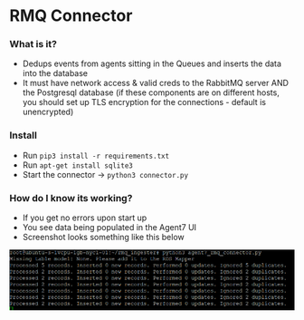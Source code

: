 # RMQ Connector

### What is it?  
+ Dedups events from agents sitting in the Queues and inserts the data into the database 
+ It must have network access & valid creds to the RabbitMQ server AND the Postgresql database (if these components are on different hosts, you should set up TLS encryption for the connections - default is unencrypted)

### Install  
+ Run `pip3 install -r requirements.txt`  
+ Run `apt-get install sqlite3`  
+ Start the connector -> `python3 connector.py`

### How do I know its working?  
+ If you get no errors upon start up  
+ You see data being populated in the Agent7 UI  
+ Screenshot looks something like this below  

![Alt text](../photos/rmq_connector_start.PNG?raw=true "RMQ Connector Output")  
